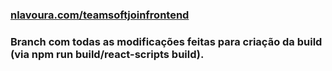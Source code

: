 ### [nlavoura.com/teamsoftjoinfrontend](https://www.nlavoura.com/teamsoftjoinfrontend)
### Branch com todas as modificações feitas para criação da build (via npm run build/react-scripts build).
